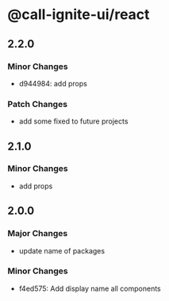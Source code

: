 # @call-ignite-ui/react

## 2.2.0

### Minor Changes

- d944984: add props

### Patch Changes

- add some fixed to future projects

## 2.1.0

### Minor Changes

- add props

## 2.0.0

### Major Changes

- update name of packages

### Minor Changes

- f4ed575: Add display name all components
